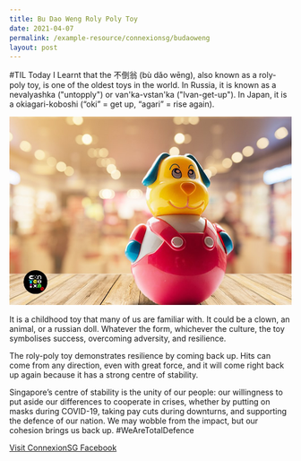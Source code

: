 ```yaml
---
title: Bu Dao Weng Roly Poly Toy
date: 2021-04-07
permalink: /example-resource/connexionsg/budaoweng
layout: post
---
```

#TIL Today I Learnt that the 不倒翁 (bù dǎo wēng), also known as a roly-poly toy, is one of the oldest toys in the world. In Russia, it is known as a nevаlyashka ("untopply") or van'ka-vstan'ka ("Ivan-get-up"). In Japan, it is a okiagari-koboshi (“oki” = get up, “agari” = rise again).

![Alt text for image on Isomer site](/images/til_rolypoly.jpg)

It is a childhood toy that many of us are familiar with. It could be a clown, an animal, or a russian doll. Whatever the form, whichever the culture, the toy symbolises success, overcoming adversity, and resilience.

The roly-poly toy demonstrates resilience by coming back up. Hits can come from any direction, even with great force, and it will come right back up again because it has a strong centre of stability.

Singapore’s centre of stability is the unity of our people: our willingness to put aside our differences to cooperate in crises, whether by putting on masks during COVID-19, taking pay cuts during downturns, and supporting the defence of our nation. We may wobble from the impact, but our cohesion brings us back up. #WeAreTotalDefence

<a href="https://www.facebook.com/ConnexionSG" target="_blank">Visit ConnexionSG Facebook</a>